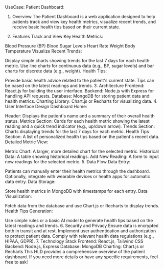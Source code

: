 UseCase: Patient Dashboard:

1. Overview
   The Patient Dashboard is a web application designed to help patients track and view key health metrics, visualize recent trends, and receive basic health tips based on their current state.

2. Features
   Track and View Key Health Metrics:

Blood Pressure (BP)
Blood Sugar Levels
Heart Rate
Weight
Body Temperature
Visualize Recent Trends:

Display simple charts showing trends for the last 7 days for each health metric.
Use line charts for continuous data (e.g., BP, sugar levels) and bar charts for discrete data (e.g., weight).
Health Tips:

Provide basic health advice related to the patient's current state.
Tips can be based on the latest readings and trends. 3. Architecture
Frontend: React.js for building the user interface.
Backend: Node.js with Express for handling API requests.
Database: MongoDB for storing patient data and health metrics.
Charting Library: Chart.js or Recharts for visualizing data. 4. User Interface Design
Dashboard Home:

Header: Displays the patient's name and a summary of their overall health status.
Metrics Section: Cards for each health metric showing the latest reading and a quick trend indicator (e.g., up/down arrow).
Trends Section: Charts displaying trends for the last 7 days for each metric.
Health Tips Section: A list of personalized health tips based on the patient's recent data.
Detailed Metric View:

Metric Chart: A larger, more detailed chart for the selected metric.
Historical Data: A table showing historical readings.
Add New Reading: A form to input new readings for the selected metric. 5. Data Flow
Data Entry:

Patients can manually enter their health metrics through the dashboard.
Optionally, integrate with wearable devices or health apps for automatic data entry.
Data Storage:

Store health metrics in MongoDB with timestamps for each entry.
Data Visualization:

Fetch data from the database and use Chart.js or Recharts to display trends.
Health Tips Generation:

Use simple rules or a basic AI model to generate health tips based on the latest readings and trends. 6. Security and Privacy
Ensure data is encrypted both in transit and at rest.
Implement user authentication and authorization to protect patient data.
Comply with relevant health data regulations (e.g., HIPAA, GDPR). 7. Technology Stack
Frontend: React.js, Tailwind CSS
Backend: Node.js, Express
Database: MongoDB
Charting: Chart.js or Recharts
This HLD provides a comprehensive overview of the patient dashboard. If you need more details or have any specific requirements, feel free to ask!
